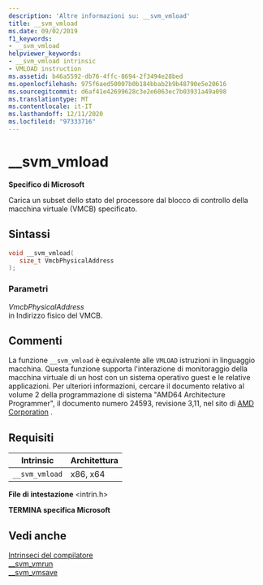 ```yaml
---
description: 'Altre informazioni su: __svm_vmload'
title: __svm_vmload
ms.date: 09/02/2019
f1_keywords:
- __svm_vmload
helpviewer_keywords:
- __svm_vmload intrinsic
- VMLOAD instruction
ms.assetid: b46a5592-db76-4ffc-8694-2f3494e28bed
ms.openlocfilehash: 975f6aed50007b0b184bbab2b9b48790e5e20616
ms.sourcegitcommit: d6af41e42699628c3e2e6063ec7b03931a49a098
ms.translationtype: MT
ms.contentlocale: it-IT
ms.lasthandoff: 12/11/2020
ms.locfileid: "97333716"
---
```

# <a name="__svm_vmload"></a>__svm_vmload

**Specifico di Microsoft**

Carica un subset dello stato del processore dal blocco di controllo della macchina virtuale (VMCB) specificato.

## <a name="syntax"></a>Sintassi

```C
void __svm_vmload(
   size_t VmcbPhysicalAddress
);
```

### <a name="parameters"></a>Parametri

*VmcbPhysicalAddress*\
in Indirizzo fisico del VMCB.

## <a name="remarks"></a>Commenti

La funzione `__svm_vmload` è equivalente alle `VMLOAD` istruzioni in linguaggio macchina. Questa funzione supporta l'interazione di monitoraggio della macchina virtuale di un host con un sistema operativo guest e le relative applicazioni. Per ulteriori informazioni, cercare il documento relativo al volume 2 della programmazione di sistema "AMD64 Architecture Programmer", il documento numero 24593, revisione 3,11, nel sito di [AMD Corporation](https://developer.amd.com/resources/developer-guides-manuals/) .

## <a name="requirements"></a>Requisiti

|Intrinsic|Architettura|
|---------------|------------------|
|`__svm_vmload`|x86, x64|

**File di intestazione** \<intrin.h>

**TERMINA specifica Microsoft**

## <a name="see-also"></a>Vedi anche

[Intrinseci del compilatore](../intrinsics/compiler-intrinsics.md)\
[__svm_vmrun](../intrinsics/svm-vmrun.md)\
[__svm_vmsave](../intrinsics/svm-vmsave.md)
